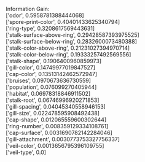 Information Gain:   
['odor', 0.5958781388444068]   
['spore-print-color', 0.40401433625340794]   
['ring-type', 0.3208617569443631]   
['stalk-surface-above-ring', 0.29428587393975525]   
['stalk-surface-below-ring', 0.2832600073480388]   
['stalk-color-above-ring', 0.21231027394970714]   
['stalk-color-below-ring', 0.19333257492569556]   
['stalk-shape', 0.1906400960859973]   
['gill-color', 0.14749977019847527]   
['cap-color', 0.13513142462572947]   
['bruises', 0.0970673636730559]   
['population', 0.076099270405944]   
['habitat', 0.06978318846911502]   
['stalk-root', 0.06746996920271853]   
['gill-spacing', 0.04045340558946153]   
['gill-size', 0.022478595908492438]   
['cap-shape', 0.012065559600302644]   
['ring-number', 0.008359129334108761]   
['cap-surface', 0.0031690782142284046]   
['gill-attachment', 0.0030773753327756337]   
['veil-color', 0.0013656795396109755]   
['veil-type', 0.0]   
